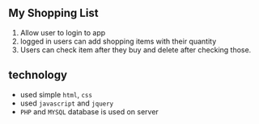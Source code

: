 ## My Shopping List
1. Allow user to login to app 
2. logged in users can add shopping items with their quantity
3. Users can check item after they buy and delete after checking those.

## technology
- used simple `html`, `css` 
- used `javascript` and `jquery`
- `PHP` and `MYSQL` database is used on server
